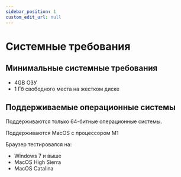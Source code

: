 ```yaml
---
sidebar_position: 1
custom_edit_url: null
---
```


# Системные требования

## Минимальные системные требования

- 4GB ОЗУ
- 1 Гб свободного места на жестком диске

## Поддерживаемые операционные системы
Поддерживаются только 64-битные операционные системы.

Поддерживаются MacOS с процессором M1

Браузер тестировался на:

- Windows 7 и выше
- MacOS High Sierra
- MacOS Catalina